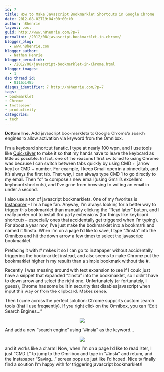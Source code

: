 ```yaml
---
id: 7
title: How to Make Javascript Bookmarklet Shortcuts in Google Chrome
date: 2012-08-02T19:04:00+00:00
author: n8henrie
layout: post
guid: http://www.n8henrie.com/?p=7
permalink: /2012/08/javascript-bookmarklet-in-chrome/
blogger_blog:
  - www.n8henrie.com
blogger_author:
  - Nathan Henrie
blogger_permalink:
  - /2012/08/javascript-bookmarklet-in-Chrome.html
blogger_images:
  - 1
dsq_thread_id:
  - 811661485
disqus_identifier: 7 http://n8henrie.com/?p=7
tags:
- bookmarklet
- Chrome
- Instapaper
- productivity
categories:
- tech
---
```

**Bottom line:** Add javascript bookmarklets to Google Chrome’s search engines to allow activation via keyword from the Omnibox.
  
<!--more-->

I’m a keyboard shortcut fanatic. I type at nearly 100 wpm, and I use tools like <a target="_blank" href="http://www.qsapp.com">Quicksilver</a> to make it so that my hands have to leave the keyboard as little as possible. In fact, one of the reasons I first switched to using Chrome was because I can switch between tabs quickly by using CMD + [arrow key] or CMD + number. For example, I keep Gmail open in a pinned tab, and it’s always the first tab. That way, I can always type CMD 1 to go directly to my email. Then “c” to compose a new email (using Gmail’s excellent keyboard shortcuts), and I’ve gone from browsing to writing an email in under a second.

I also use a ton of javascript bookmarklets. One of my favorites is [Instapaper](http://www.n8henrie.com/2011/06/instapaper-and-readability-are-great/) – I’m a huge fan. Anyway, I’m always looking for a better way to trigger this bookmarklet than manually clicking the “Read later” button, and I really prefer not to install 3rd party extensions (for things like keyboard shortcuts – especially ones that accidentally get triggered when I’m typing). For about a year now, I’ve just make the bookmarklet into a bookmark and named it #insta. When I’m on a page I’d like to save, I type “#insta” into the Omnibox and hit the down arrow a few times to select the javascript: bookmarklet.

Prefacing it with # makes it so I can go to instapaper without accidentally triggering the bookmarklet instead, and also seems to make Chrome put the bookmarklet higher in my results than a simple bookmark without the #.

Recently, I was messing around with text expansion to see if I could just have a snippet that expanded “#insta” into the bookmarklet, so I didn’t have to down arrow and select the right one. Unfortunately (or fortunately, I guess), Chrome has some built in security that disables javascript when input this way or from the clipboard. Makes sense.

Then I came across the perfect solution: Chrome supports custom search tools (that I use frequently). If you right click on the Omnibox, you can “Edit Search Engines…”

<div style="clear: both; text-align: center;">
  <a target="_blank" href="{{ site.url }}/uploads/2012/08/ScreenShot2012-08-02at12.53.45PM.jpg" style="margin-left: 1em; margin-right: 1em;"><img border="0" src="{{ site.url }}/uploads/2012/08/ScreenShot2012-08-02at12.53.45PM.jpg" /></a>
</div>



And add a new “search engine” using “#insta” as the keyword…

<div style="clear: both; text-align: center;">
  <a target="_blank" href="{{ site.url }}/uploads/2012/08/ScreenShot2012-08-02at12.55.09PM.jpg" style="margin-left: 1em; margin-right: 1em;"><img border="0" src="{{ site.url }}/uploads/2012/08/ScreenShot2012-08-02at12.55.09PM.jpg" /></a>
</div>

and it works like a charm! Now, when I’m on a page I’d like to read later, I just “CMD L” to jump to the Omnibox and type in “#insta” and return, and the Instapaper “Saving…” screen pops up just like I’d hoped. Nice to finally find a solution I’m happy with for triggering javascript bookmarklets!

<div>
</div>